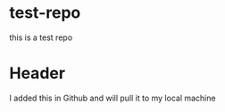 # test-repo
this is a test repo

# Header
I added this in Github and will pull it to my local machine
